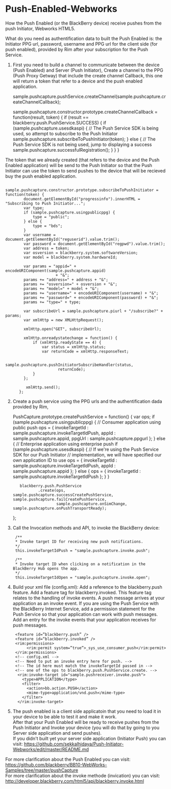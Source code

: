 Push-Enabled-Webworks
=====================

How the Push Enabled (or the BlackBerry device) receive pushes from the push Initiator, Webworks HTML5.

What do you need as authentification data to built the Push Enabled is: the Initiator PPG url, password, username and PPG url for the client side (for push enabled), provided by Rim after your subscription for the Push Service.

  1. First you need to build a channel to communicate between the device (Push Enabled) and Server (Push Initiator),
     Create a channel to the PPG (Push Proxy Getway) that include the create channel Callback, this one will return a token that refer to a device and the push enabled application. 

        sample.pushcapture.pushService.createChannel(sample.pushcapture.createChannelCallback);

        sample.pushcapture.constructor.prototype.createChannelCallback = function(result, token) {
          if (result == blackberry.push.PushService.SUCCESS) {
              if (sample.pushcapture.usesdkaspi) {
                  // The Push Service SDK is being used, so attempt to subscribe to the Push Initiator
                     sample.pushcapture.subscribeToPushInitiator(token);
              } else {
                  // The Push Service SDK is not being used, jump to displaying a success
                     sample.pushcapture.successfulRegistration();
              }
           }
        }
  
  
  The token that we already created (that refers to the device and the Push Enabled application) will be send to the Push Initiator so that the Push Initiator can use the token to send pushes to the device that will be recieved buy the push enabled application. 

          sample.pushcapture.constructor.prototype.subscribeToPushInitiator = function(token) {
            document.getElementById("progressinfo").innerHTML = "Subscribing to Push Initiator...";
            var type;
            if (sample.pushcapture.usingpublicppg) {
                type = "public";
            } else {
                type = "bds";
            }
            var username = document.getElementById("reguserid").value.trim();
            var password = document.getElementById("regpwd").value.trim();
            var address = token;
            var osversion = blackberry.system.softwareVersion;
            var model = blackberry.system.hardwareId;
         
            var params = "appid=" + encodeURIComponent(sample.pushcapture.appid)
                          + "&";
            params += "address=" + address + "&";
            params += "osversion=" + osversion + "&";
            params += "model=" + model + "&";
            params += "username=" + encodeURIComponent(username) + "&";
            params += "password=" + encodeURIComponent(password) + "&";
            params += "type=" + type;
         
            var subscribeUrl = sample.pushcapture.piurl + "/subscribe?" + params;
            var xmlHttp = new XMLHttpRequest();
         
            xmlHttp.open("GET", subscribeUrl);
         
            xmlHttp.onreadystatechange = function() {
                if (xmlHttp.readyState == 4) {
                    var status = xmlHttp.status;
                    var returnCode = xmlHttp.responseText;
         
                    sample.pushcapture.pushInitiatorSubscribeHandler(status,
                           returnCode);
                }
            };
         
             xmlHttp.send();
          };
  
  2. Create a push service using the PPG urls and the authentification dada provided by Rim, 

        PushCapture.prototype.createPushService = function() {
            var ops;
            if (sample.pushcapture.usingpublicppg) {
                // Consumer application using public push
                ops = {
                    invokeTargetId : sample.pushcapture.invokeTargetIdPush,
                    appId : sample.pushcapture.appid,
                    ppgUrl : sample.pushcapture.ppgurl
                };
            } else {
                // Enterprise application using enterprise push
                if (sample.pushcapture.usesdkaspi) {
                    // If we're using the Push Service SDK for our Push Initiator
                    // implementation, we will have specified our own application ID to use
                    ops = {
                        invokeTargetId : sample.pushcapture.invokeTargetIdPush,
                        appId : sample.pushcapture.appid
                    };
                } else {
                    ops = {
                        invokeTargetId : sample.pushcapture.invokeTargetIdPush
                    };
                }
            }
    
            blackberry.push.PushService
                    .create(ops, sample.pushcapture.successCreatePushService, sample.pushcapture.failCreatePushService,
                            sample.pushcapture.onSimChange, sample.pushcapture.onPushTransportReady);
       };



  3. Call the Invocation methods and API, to invoke the BlackBerry device: 

          /**
          * Invoke target ID for receiving new push notifications.
          */
          this.invokeTargetIdPush = "sample.pushcapture.invoke.push";
          
          /**
          * Invoke target ID when clicking on a notification in the BlackBerry Hub opens the app.
          */
          this.invokeTargetIdOpen = "sample.pushcapture.invoke.open";


  4. Build your xml file (config.xml):
         Add a reference to the blackberry.push feature.
         Add a feature tag for blackberry.invoked. This feature tag relates to the handling of invoke events. A push message arrives at your application as an invoke event.
         If you are using the Push Service with the BlackBerry Internet Service, add a permission statement for the Push Service so that your application can work with push messages.
         Add an entry for the invoke events that your application receives for push messages.

          <feature id=”blackberry.push” />
          <feature id=“blackberry.invoked” />
          <rim:permissions>
               <rim:permit system=”true”>_sys_use_consumer_push</rim:permit>
          </rim:permissions>
          <!-- config.xml -->
          <!-- Need to put an invoke entry here for push. -->    
          <!-- The id here must match the invokeTargetId passed in -->
          <!-- one of the ops to blackberry.push.PushService.create. -->    
           <rim:invoke-target id="sample.pushreceiver.invoke.push">      
             <type>APPLICATION</type>      
             <filter>        
               <action>bb.action.PUSH</action>
               <mime-type>application/vnd.push</mime-type>      
             </filter>    
           </rim:invoke-target>
 
  
  5. The push enabled is a client side applicatoin that you need to load it in your device to be able to test it and make it work.  
     After that your Push Enabled will be ready to receive pushes from the Push Initiator and Invoke your device (you will do that by going to you Server side application and send pushes).   
     If you didn't built yet your server side application (Initiator Push) you can visit: https://github.com/sekkalhidaya/Push-Initiator-Webworks/edit/master/README.md 
    
 
For more clarification about the Push Enabled you can visit: https://github.com/blackberry/BB10-WebWorks-Samples/tree/master/pushCapture     
For more clarification about the invoke methode (invication) you can visit: http://developer.blackberry.com/html5/api/blackberry.invoke.html 
